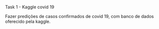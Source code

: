 Task 1 - Kaggle covid 19

Fazer predições de casos confirmados de covid 19, com banco de dados oferecido pela kaggle.
